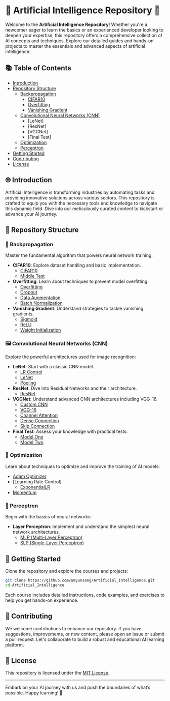 # 🌟 Artificial Intelligence Repository 🌟

Welcome to the **Artificial Intelligence Repository**! Whether you're a newcomer eager to learn the basics or an experienced developer looking to deepen your expertise, this repository offers a comprehensive collection of AI concepts and techniques. Explore our detailed guides and hands-on projects to master the essentials and advanced aspects of artificial intelligence.

## 📚 Table of Contents

- [Introduction](#-introduction)
- [Repository Structure](#-repository-structure)
  - [Backpropagation](#-backpropagation)
    - [CIFAR10](#-cifar10)
    - [Overfitting](#-overfitting)
    - [Vanishing Gradient](#-vanishing-gradient)
  - [Convolutional Neural Networks (CNN)](##-convolutional-neural-networks-cnn)
    - [LeNet]
    - [ResNet]
    - [VGGNet]
    - [Final Test]
  - [Optimization](#-optimization)
  - [Perceptron](#-perceptron)
- [Getting Started](#-getting-started)
- [Contributing](#-contributing)
- [License](#-license)

## 🌐 Introduction

Artificial Intelligence is transforming industries by automating tasks and providing innovative solutions across various sectors. This repository is crafted to equip you with the necessary tools and knowledge to navigate this dynamic field. Dive into our meticulously curated content to kickstart or advance your AI journey.

## 📂 Repository Structure

### 🔄 Backpropagation

Master the fundamental algorithm that powers neural network training:

- **CIFAR10**: Explore dataset handling and basic implementation.
  - [CIFAR10](Backpropagation/CIFAR10/CIFAR10.py)
  - [Middle Test](Backpropagation/CIFAR10/인공지능_중간고사_엄윤상_1705817.py)
- **Overfitting**: Learn about techniques to prevent model overfitting.
  - [Overfitting](Backpropagation/Overfitting/Overfitting.py)
  - [Dropout](Backpropagation/Overfitting/Dropout.py)
  - [Data Augmentation](Backpropagation/Overfitting/Data_Augumentation.py)
  - [Batch Normalization](Backpropagation/Overfitting/Batch_Normalization.py)
- **Vanishing Gradient**: Understand strategies to tackle vanishing gradients.
  - [Sigmoid](Backpropagation/Vanishing_Gradient/Sigmoid.py)
  - [ReLU](Backpropagation/Vanishing_Gradient/ReLU.py)
  - [Weight Initialization](Backpropagation/Vanishing_Gradient/Weight_Initialization.py)

### 🖼️ Convolutional Neural Networks (CNN)

Explore the powerful architectures used for image recognition:

- **LeNet**: Start with a classic CNN model.
  - [LR Control](CNN/LeNet/LR_control.py)
  - [LeNet](CNN/LeNet/LeNet.py)
  - [Pooling](CNN/LeNet/Pooling.py)
- **ResNet**: Dive into Residual Networks and their architecture.
  - [ResNet](CNN/ResNet/ResNet.py)
- **VGGNet**: Understand advanced CNN architectures including VGG-16.
  - [Custom CNN](CNN/VGGNet/UMNet.py)
  - [VGG-16](CNN/VGGNet/VGG.py)
  - [Channel Attention](CNN/VGGNet/VGGCA.py)
  - [Dense Connection](CNN/VGGNet/VGGDense.py)
  - [Skip Connection](CNN/VGGNet/VGGSkip.py)
- **Final Test**: Assess your knowledge with practical tests.
  - [Model One](CNN/final/ex01.py)
  - [Model Two](CNN/final/ex02.py)

### 🚀 Optimization

Learn about techniques to optimize and improve the training of AI models:

- [Adam Optimizer](Optimization/Adam/Adam.py)
- [Learning Rate Control]
  - [ExponentialLR](Optimization/LearnigRateControl/ExponentialLR.py)
- [Momentum](Optimization/Momentum/Momentum.py)

### 🌱 Perceptron

Begin with the basics of neural networks:

- **Layer Perceptron**: Implement and understand the simplest neural network architectures.
  - [MLP (Multi-Layer Perceptron)](Perceptron/LayerPerceptron/MLP.py)
  - [SLP (Single-Layer Perceptron)](Perceptron/LayerPerceptron/SLP.py)

## 🚀 Getting Started

Clone the repository and explore the courses and projects:

```bash
git clone https://github.com/umyunsang/Artificial_Intelligence.git
cd Artificial_Intelligence
```

Each course includes detailed instructions, code examples, and exercises to help you get hands-on experience.

## 🤝 Contributing

We welcome contributions to enhance our repository. If you have suggestions, improvements, or new content, please open an issue or submit a pull request. Let's collaborate to build a robust and educational AI learning platform.

## 📜 License

This repository is licensed under the [MIT License](LICENSE).

---

Embark on your AI journey with us and push the boundaries of what’s possible. Happy learning! 🌟
